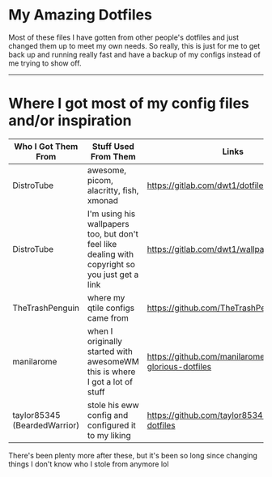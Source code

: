 # My Amazing Dotfiles #
Most of these files I have gotten from other people's dotfiles and just changed them up to meet my own needs. So really, this is just for me to get back up and running really fast and have a backup of my configs instead of me trying to show off.
- - - -
# Where I got most of my config files and/or inspiration #
Who I Got Them From | Stuff Used From Them | Links
----------------|----------------------|-------
DistroTube | awesome, picom, alacritty, fish, xmonad | https://gitlab.com/dwt1/dotfiles
DistroTube | I'm using his wallpapers too, but don't feel like dealing with copyright so you just get a link | https://gitlab.com/dwt1/wallpapers
TheTrashPenguin | where my qtile configs came from | https://github.com/TheTrashPenguin/Dotfiles
manilarome | when I originally started with awesomeWM this is where I got a lot of stuff | https://github.com/manilarome/the-glorious-dotfiles
taylor85345 (BeardedWarrior) | stole his eww config and configured it to my liking | https://github.com/taylor85345/hyprland-dotfiles

There's been plenty more after these, but it's been so long since changing things I don't know who I stole from anymore lol
